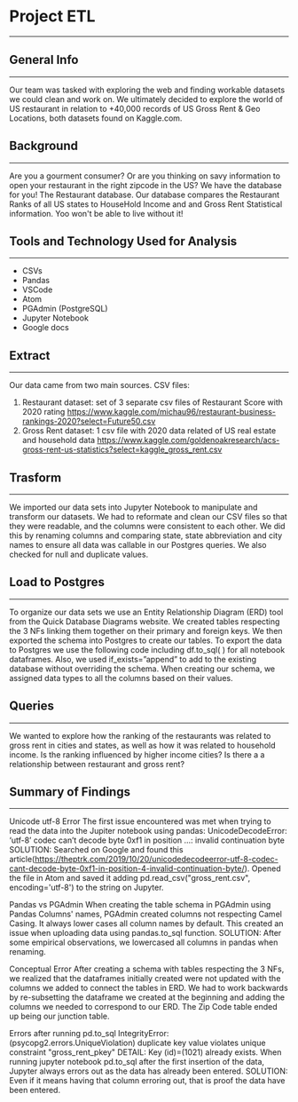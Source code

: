 # Project ETL
----------

## General Info
----------
Our team was tasked with exploring the web and finding workable datasets we could clean and work on. We ultimately decided to explore the world of US restaurant in relation to +40,000 records of US Gross Rent & Geo Locations, both datasets found on Kaggle.com.

## Background
----------
Are you a gourment consumer? Or are you thinking on savy information to open your restaurant in the right zipcode in the US? We have the database for you! The Restaurant database. Our database compares the Restaurant Ranks of all US states to HouseHold Income and and Gross Rent Statistical information. Yoo won't be able to live without it!

## Tools and Technology Used for Analysis
----------
* CSVs
* Pandas
* VSCode
* Atom
* PGAdmin (PostgreSQL)
* Jupyter Notebook
* Google docs

## Extract
----------  
Our data came from two main sources.
CSV files:
1. Restaurant dataset: set of 3 separate csv files of Restaurant Score with 2020 rating  https://www.kaggle.com/michau96/restaurant-business-rankings-2020?select=Future50.csv
2. Gross Rent dataset:  1 csv file with 2020 data related of US real estate and household data https://www.kaggle.com/goldenoakresearch/acs-gross-rent-us-statistics?select=kaggle_gross_rent.csv

## Trasform
----------
We imported our data sets into Jupyter Notebook to manipulate and transform our datasets. We had to reformate and clean our CSV files so that they were readable, and the columns were consistent to each other. We did this by renaming columns and comparing state, state abbreviation and city names to ensure all data was callable in our Postgres queries. We also checked for null and duplicate values.



## Load to Postgres
----------
To organize our data sets we use an Entity Relationship Diagram (ERD) tool from the Quick Database Diagrams website. We created tables respecting the 3 NFs linking them together on their primary and foreign keys. We then exported the schema into Postgres to create our tables.
To export the data to Postgres we use the following code including df.to_sql( ) for all notebook dataframes. Also, we used if_exists=”append” to add to the existing database without overriding the schema.
When creating our schema, we assigned data types to all the columns based on their values.

## Queries
----------
We wanted to explore how the ranking of the restaurants was related to gross rent in cities and states, as well as how it was related to household income. Is the ranking influenced by higher income cities? Is there a a relationship between restaurant and gross rent?

## Summary of Findings
----------
Unicode utf-8 Error
The first issue encountered was met when trying to read the data into the Jupiter notebook using pandas:
UnicodeDecodeError: ‘utf-8’ codec can’t decode byte 0xf1 in position ...: invalid continuation byte
SOLUTION: Searched on Google and found this article(https://theptrk.com/2019/10/20/unicodedecodeerror-utf-8-codec-cant-decode-byte-0xf1-in-position-4-invalid-continuation-byte/). Opened the file in Atom and saved it adding pd.read_csv("gross_rent.csv", encoding='utf-8') to the string on Jupyter.

Pandas vs PGAdmin
When creating the table schema in PGAdmin using Pandas Columns' names, PGAdmin created columns not respecting Camel Casing. It always lower cases all column names by default. This created an issue when uploading data using pandas.to_sql function.
SOLUTION: After some empirical observations, we lowercased all columns in pandas when renaming.

Conceptual Error
After creating a schema with tables respecting the 3 NFs, we realized that the dataframes initially created were not updated with the columns we added to connect the tables in ERD. We had to work backwards by re-subsetting the dataframe we created at the beginning and adding the columns we needed to correspond to our ERD. The Zip Code table ended up being our junction table.

Errors after running pd.to_sql
IntegrityError: (psycopg2.errors.UniqueViolation) duplicate key value violates unique constraint "gross_rent_pkey"
DETAIL:  Key (id)=(1021) already exists.
When running jupyter notebook pd.to_sql after the first insertion of the data, Jupyter always errors out as the data has already been entered. 
SOLUTION: Even if it means having that column erroring out, that is proof the data have been entered.
